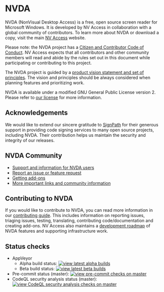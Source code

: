 # NVDA

NVDA (NonVisual Desktop Access) is a free, open source screen reader for Microsoft Windows.
It is developed by NV Access in collaboration with a global community of contributors.
To learn more about NVDA or download a copy, visit the main [NV Access](http://www.nvaccess.org/) website.

Please note: the NVDA project has a [Citizen and Contributor Code of Conduct](CODE_OF_CONDUCT.md). NV Access expects that all contributors and other community members will read and abide by the rules set out in this document while participating or contributing to this project.

The NVDA project is guided by a [product vision statement and set of principles](./projectDocs/product_vision.md).
The vision and principles should be always considered when planning features and prioritizing work.

NVDA is available under a modified GNU General Public License version 2.
Please refer to [our license](./copying.txt) for more information.

## Acknowledgements
We would like to extend our sincere gratitude to [SignPath](https://www.signpath.io/) for their generous support in providing code signing services to many open source projects, including NVDA.
Their contribution helps us maintain the security and integrity of our releases.

## NVDA Community
* [Support and information for NVDA users](https://www.nvaccess.org/get-help/)
* [Report an issue or feature request](./projectDocs/issues/readme.md)
* [Getting add-ons](https://www.nvaccess.org/files/nvda/documentation/userGuide.html#AddonsManager)
* [More important links and community information](./projectDocs/community/readme.md)

## Contributing to NVDA
If you would like to contribute to NVDA, you can read more information in our [contributing guide](./.github/CONTRIBUTING.md).
This includes information on reporting issues, triaging issues, testing, translating, contributing code/documentation and creating add-ons.
NV Access also maintains a [development roadmap](roadmap.md) of NVDA features and supporting infrastructure work.

## Status checks

* AppVeyor
   * Alpha build status: [![view latest alpha builds](https://ci.appveyor.com/api/projects/status/sqeer6p8lc80lvqe/branch/master?svg=true)](https://ci.appveyor.com/project/NVAccess/nvda/branch/master)
   * Beta build status: [![view latest beta builds](https://ci.appveyor.com/api/projects/status/sqeer6p8lc80lvqe/branch/beta?svg=true)](https://ci.appveyor.com/project/NVAccess/nvda/branch/beta)
* Pre-commit status (master): [![view pre-commit checks on master](https://results.pre-commit.ci/badge/github/nvaccess/nvda/master.svg)](https://results.pre-commit.ci/latest/github/nvaccess/nvda/master)
* CodeQL security analysis status (master): [![view CodeQL security analysis checks on master](https://github.com/nvaccess/nvda/actions/workflows/github-code-scanning/codeql/badge.svg?branch=master)](https://github.com/nvaccess/nvda/actions/workflows/github-code-scanning/codeql?query=branch%3Amaster)
